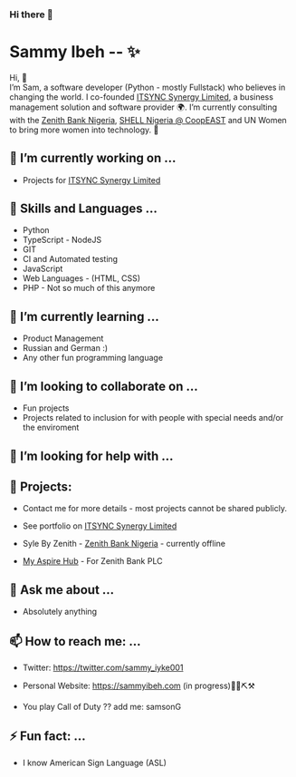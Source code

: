 ### Hi there 👋

# Sammy Ibeh -- ✨

Hi, 👋  <br /> I’m Sam, a software developer (Python - mostly Fullstack) who believes in changing the world. I co-founded  [ITSYNC Synergy Limited](https://www.itsync.ng), a business management solution and software provider 🌍. I’m currently consulting with the [Zenith Bank Nigeria](https://www.zenithbank.com/), [SHELL Nigeria @ CoopEAST](https://www.coopeastngr.com/index.asp) and UN Women to bring more women into technology. 🚀

## 🔭 I’m currently working on ...

- Projects for [ITSYNC Synergy Limited](https://www.itsync.ng)

## 🔭 Skills and Languages ...

- Python
- TypeScript - NodeJS
- GIT
- CI and Automated testing
- JavaScript
- Web Languages - (HTML, CSS)
- PHP - Not so much of this anymore


## 🌱 I’m currently learning ...

- Product Management
- Russian and German :)
- Any other fun programming language


## 👯 I’m looking to collaborate on ...
- Fun projects
- Projects related to inclusion for with people with special needs and/or the enviroment


## 🤔 I’m looking for help with ...


## 🌱 Projects: 


- Contact me for more details - most projects cannot be shared publicly.

- See portfolio on [ITSYNC Synergy Limited](https://www.itsync.ng)

- Syle By Zenith - [Zenith Bank Nigeria](https://www.zenithbank.com/) - currently offline

- [My Aspire Hub](https://myaspirehub.com/) - For Zenith Bank PLC 


## 💬 Ask me about ...

- Absolutely anything


## 📫 How to reach me: ...
- Twitter: https://twitter.com/sammy_iyke001
- Personal Website: https://sammyibeh.com (in progress)🚜🔩⛏⚒

- You play Call of Duty ?? add me: samsonG


## ⚡ Fun fact: ...
- I know American Sign Language (ASL)




<!--
**sammyiyke/sammyiyke** is a ✨ _special_ ✨ repository because its `README.md` (this file) appears on your GitHub profile.

Here are some ideas to get you started:

- 🔭 I’m currently working on ...
- 🌱 I’m currently learning ...
- 👯 I’m looking to collaborate on ...
- 🤔 I’m looking for help with ...
- 💬 Ask me about ...
- 📫 How to reach me: ...
- 😄 Pronouns: ...
- ⚡ Fun fact: ...
-->
